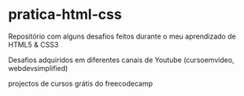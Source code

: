 # pratica-html-css
 Repositório com alguns desafios feitos durante o meu aprendizado de HTML5 & CSS3

 Desafios adquiridos em diferentes canais de Youtube (cursoemvideo, webdevsimplified)

 projectos de cursos grátis do freecodecamp
